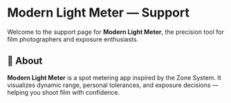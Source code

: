 # Modern Light Meter — Support

Welcome to the support page for **Modern Light Meter**, the precision tool for film photographers and exposure enthusiasts.

## 📌 About

**Modern Light Meter** is a spot metering app inspired by the Zone System. It visualizes dynamic range, personal tolerances, and exposure decisions — helping you shoot film with confidence.

